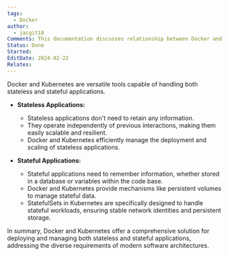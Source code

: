 ```yaml
---
tags:
  - Docker
author:
  - jacgit18
Comments: This documentation discusses relationship between Docker and kubernetes.
Status: Done
Started: 
EditDate: 2024-02-22
Relates:
---
```

Docker and Kubernetes are versatile tools capable of handling both stateless and stateful applications.

- **Stateless Applications:**
  - Stateless applications don't need to retain any information.
  - They operate independently of previous interactions, making them easily scalable and resilient.
  - Docker and Kubernetes efficiently manage the deployment and scaling of stateless applications.

- **Stateful Applications:**
  - Stateful applications need to remember information, whether stored in a database or variables within the code base.
  - Docker and Kubernetes provide mechanisms like persistent volumes to manage stateful data.
  - StatefulSets in Kubernetes are specifically designed to handle stateful workloads, ensuring stable network identities and persistent storage.

In summary, Docker and Kubernetes offer a comprehensive solution for deploying and managing both stateless and stateful applications, addressing the diverse requirements of modern software architectures.